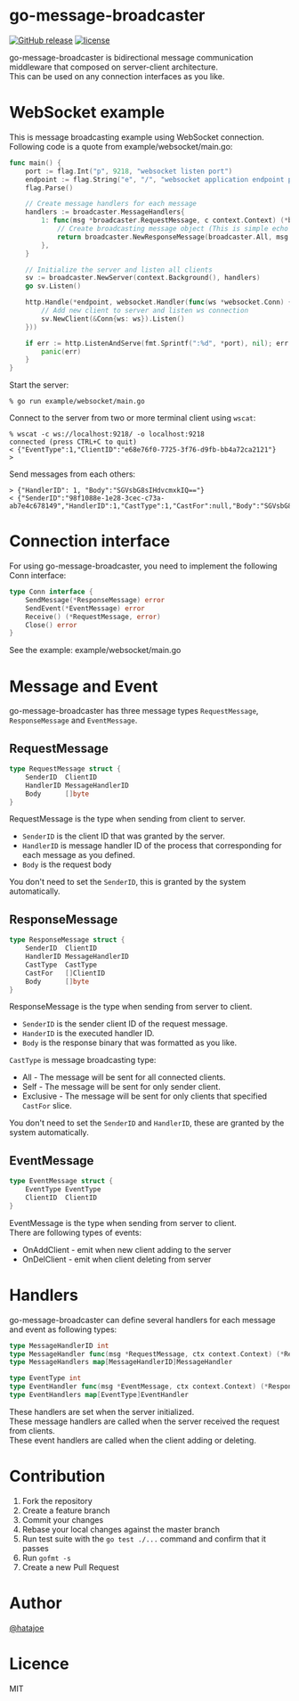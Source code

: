 # go-message-broadcaster

[![GitHub release](https://img.shields.io/github/release/dev-cloverlab/go-message-broadcaster.svg?style=flat-square)](https://github.com/dev-cloverlab/go-message-broadcaster)
[![license](https://img.shields.io/github/license/dev-cloverlab/go-message-broadcaster.svg?style=flat-square)](https://github.com/dev-cloverlab/go-message-broadcaster)

go-message-broadcaster is bidirectional message communication middleware that composed on server-client architecture.  
This can be used on any connection interfaces as you like.  

# WebSocket example

This is message broadcasting example using WebSocket connection.  
Following code is a quote from example/websocket/main.go:

```go
func main() {
	port := flag.Int("p", 9218, "websocket listen port")
	endpoint := flag.String("e", "/", "websocket application endpoint path")
	flag.Parse()

    // Create message handlers for each message 
    handlers := broadcaster.MessageHandlers{
		1: func(msg *broadcaster.RequestMessage, c context.Context) (*broadcaster.ResponseMessage, error) {
            // Create broadcasting message object (This is simple echo handler).
			return broadcaster.NewResponseMessage(broadcaster.All, msg.Body), nil
		},
	}

    // Initialize the server and listen all clients
	sv := broadcaster.NewServer(context.Background(), handlers)
	go sv.Listen()

	http.Handle(*endpoint, websocket.Handler(func(ws *websocket.Conn) {
        // Add new client to server and listen ws connection
		sv.NewClient(&Conn{ws: ws}).Listen()
	}))

	if err := http.ListenAndServe(fmt.Sprintf(":%d", *port), nil); err != nil {
		panic(err)
	}
}
```

Start the server:

```
% go run example/websocket/main.go
```

Connect to the server from two or more terminal client using `wscat`:

```
% wscat -c ws://localhost:9218/ -o localhost:9218
connected (press CTRL+C to quit)
< {"EventType":1,"ClientID":"e68e76f0-7725-3f76-d9fb-bb4a72ca2121"}
> 
```

Send messages from each others:

```
> {"HandlerID": 1, "Body":"SGVsbG8sIHdvcmxkIQ=="}
< {"SenderID":"98f1088e-1e28-3cec-c73a-ab7e4c678149","HandlerID":1,"CastType":1,"CastFor":null,"Body":"SGVsbG8sIHdvcmxkIQ=="}
```

# Connection interface

For using go-message-broadcaster, you need to implement the following Conn interface:

```go
type Conn interface {
	SendMessage(*ResponseMessage) error
	SendEvent(*EventMessage) error
	Receive() (*RequestMessage, error)
	Close() error
}
```

See the example: example/websocket/main.go

# Message and Event

go-message-broadcaster has three message types `RequestMessage`, `ResponseMessage` and `EventMessage`.  

## RequestMessage 

```go
type RequestMessage struct {
	SenderID  ClientID
	HandlerID MessageHandlerID
	Body      []byte
}
```

RequestMessage is the type when sending from client to server.  

- `SenderID` is the client ID that was granted by the server.  
- `HandlerID` is message handler ID of the process that corresponding for each message as you defined.  
- `Body` is the request body

You don't need to set the `SenderID`, this is granted by the system automatically.   

## ResponseMessage

```go
type ResponseMessage struct {
	SenderID  ClientID
	HandlerID MessageHandlerID
	CastType  CastType
	CastFor   []ClientID
	Body      []byte
}
```

ResponseMessage is the type when sending from server to client.  

- `SenderID` is the sender client ID of the request message.  
- `HanderID` is the executed handler ID.   
- `Body` is the response binary that was formatted as you like.

`CastType` is message broadcasting type:  

- All - The message will be sent for all connected clients.
- Self - The message will be sent for only sender client.
- Exclusive - The message will be sent for only clients that specified `CastFor` slice.

You don't need to set the `SenderID` and `HandlerID`, these are granted by the system automatically.  

## EventMessage

```go
type EventMessage struct {
	EventType EventType
	ClientID  ClientID
}
```

EventMessage is the type when sending from server to client.  
There are following types of events:

- OnAddClient - emit when new client adding to the server
- OnDelClient - emit when client deleting from server

# Handlers 

go-message-broadcaster can define several handlers for each message and event as following types:

```go
type MessageHandlerID int
type MessageHandler func(msg *RequestMessage, ctx context.Context) (*ResponseMessage, error)
type MessageHandlers map[MessageHandlerID]MessageHandler

type EventType int
type EventHandler func(msg *EventMessage, ctx context.Context) (*ResponseMessage, error)
type EventHandlers map[EventType]EventHandler

```

These handlers are set when the server initialized.  
These message handlers are called when the server received the request from clients.  
These event handlers are called when the client adding or deleting.  

# Contribution

1. Fork the repository
1. Create a feature branch
1. Commit your changes
1. Rebase your local changes against the master branch
1. Run test suite with the `go test ./...` command and confirm that it passes
1. Run `gofmt -s`
1. Create a new Pull Request

# Author

[@hatajoe](https://twitter.com/hatajoe)

# Licence

MIT
